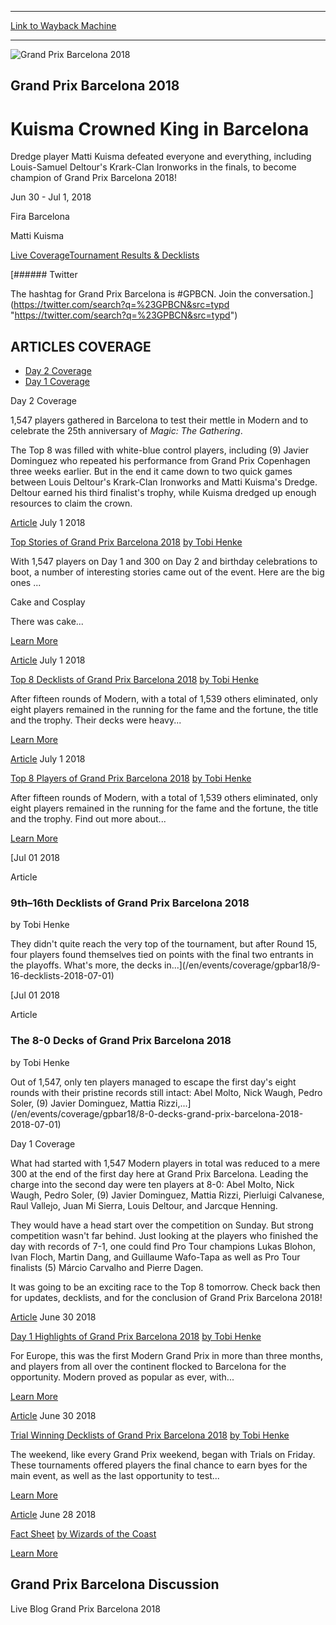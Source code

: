 
---
[Link to Wayback Machine](https://web.archive.org/web/20181201114653/https://magic.wizards.com/en/events/coverage/gpbar18?altcast_code=13eeeb78a2)

[_metadata_:generator]:- "Drupal 7 (http://drupal.org)"
[_metadata_:node]:- "1297466"
[_metadata_:source]:- "div-block-system-main"
[_metadata_:title]:- "Grand Prix Barcelona 2018"
[_metadata_:wayback_capture_timestamp]:- "2018-12-01 11:46:53"
[_metadata_:wayback_raw_url]:- "https://web.archive.org/web/20181201114653id_/https://magic.wizards.com/en/events/coverage/gpbar18?altcast_code=13eeeb78a2"
[_metadata_:wayback_url]:- "https://magic.wizards.com/en/events/coverage/gpbar18?altcast_code=13eeeb78a2"
---










![Grand Prix Barcelona 2018](https://media.magic.wizards.com/gpbar18_d2closeheader.jpg)




Grand Prix Barcelona 2018
-------------------------


Kuisma Crowned King in Barcelona
================================




Dredge player Matti Kuisma defeated everyone and everything, including Louis-Samuel Deltour's Krark-Clan Ironworks in the finals, to become champion of Grand Prix Barcelona 2018!






Jun 30 - Jul 1, 2018


Fira Barcelona



Matti Kuisma













[Live Coverage](/en/events/coverage/gpbar18)[Tournament Results & Decklists](/en/events/coverage/gpbar18/tournament-results) 






[###### Twitter


The hashtag for Grand Prix Barcelona is #GPBCN. Join the conversation.](https://twitter.com/search?q=%23GPBCN&src=typd "https://twitter.com/search?q=%23GPBCN&src=typd")



ARTICLES COVERAGE
-----------------




* [Day 2 Coverage](#tabs-0)
* [Day 1 Coverage](#tabs-1)


Day 2 Coverage



1,547 players gathered in Barcelona to test their mettle in Modern and to celebrate the 25th anniversary of *Magic: The Gathering*.


The Top 8 was filled with white-blue control players, including (9) Javier Dominguez who repeated his performance from Grand Prix Copenhagen three weeks earlier. But in the end it came down to two quick games between Louis Deltour's Krark-Clan Ironworks and Matti Kuisma's Dredge. Deltour earned his third finalist's trophy, while Kuisma dredged up enough resources to claim the crown.








[Article](/en/events/coverage/gpbar18/top-stories-2018-07-01)
 July 1 2018 


[Top Stories of Grand Prix Barcelona 2018](/en/events/coverage/gpbar18/top-stories-2018-07-01)
[by Tobi Henke](/en/events/coverage/gpbar18/top-stories-2018-07-01)

With 1,547 players on Day 1 and 300 on Day 2 and birthday celebrations to boot, a number of interesting stories came out of the event. Here are the big ones ...

Cake and Cosplay

There was cake...


[Learn More](/en/events/coverage/gpbar18/top-stories-2018-07-01)










[Article](/en/events/coverage/gpbar18/top-8-decklists-grand-prix-barcelona-2018-2018-07-01)
 July 1 2018 


[Top 8 Decklists of Grand Prix Barcelona 2018](/en/events/coverage/gpbar18/top-8-decklists-grand-prix-barcelona-2018-2018-07-01)
[by Tobi Henke](/en/events/coverage/gpbar18/top-8-decklists-grand-prix-barcelona-2018-2018-07-01)

After fifteen rounds of Modern, with a total of 1,539 others eliminated, only eight players remained in the running for the fame and the fortune, the title and the trophy. Their decks were heavy...


[Learn More](/en/events/coverage/gpbar18/top-8-decklists-grand-prix-barcelona-2018-2018-07-01)










[Article](/en/events/coverage/gpbar18/top-8-players-grand-prix-barcelona-2018-2018-07-01)
 July 1 2018 


[Top 8 Players of Grand Prix Barcelona 2018](/en/events/coverage/gpbar18/top-8-players-grand-prix-barcelona-2018-2018-07-01)
[by Tobi Henke](/en/events/coverage/gpbar18/top-8-players-grand-prix-barcelona-2018-2018-07-01)

After fifteen rounds of Modern, with a total of 1,539 others eliminated, only eight players remained in the running for the fame and the fortune, the title and the trophy. Find out more about...


[Learn More](/en/events/coverage/gpbar18/top-8-players-grand-prix-barcelona-2018-2018-07-01)










[Jul
01
2018




Article



### 9th–16th Decklists of Grand Prix Barcelona 2018


by Tobi Henke




 They didn't quite reach the very top of the tournament, but after Round 15, four players found themselves tied on points with the final two entrants in the playoffs. What's more, the decks in...](/en/events/coverage/gpbar18/9-16-decklists-2018-07-01)


[Jul
01
2018




Article



### The 8-0 Decks of Grand Prix Barcelona 2018


by Tobi Henke




 Out of 1,547, only ten players managed to escape the first day's eight rounds with their pristine records still intact: Abel Molto, Nick Waugh, Pedro Soler, (9) Javier Dominguez, Mattia Rizzi,...](/en/events/coverage/gpbar18/8-0-decks-grand-prix-barcelona-2018-2018-07-01)





Day 1 Coverage



What had started with 1,547 Modern players in total was reduced to a mere 300 at the end of the first day here at Grand Prix Barcelona. Leading the charge into the second day were ten players at 8-0: Abel Molto, Nick Waugh, Pedro Soler, (9) Javier Dominguez, Mattia Rizzi, Pierluigi Calvanese, Raul Vallejo, Juan Mi Sierra, Louis Deltour, and Jarcque Henning.


They would have a head start over the competition on Sunday. But strong competition wasn't far behind. Just looking at the players who finished the day with records of 7-1, one could find Pro Tour champions Lukas Blohon, Ivan Floch, Martin Dang, and Guillaume Wafo-Tapa as well as Pro Tour finalists (5) Márcio Carvalho and Pierre Dagen.


It was going to be an exciting race to the Top 8 tomorrow. Check back then for updates, decklists, and for the conclusion of Grand Prix Barcelona 2018!








[Article](/en/events/coverage/gpbar18/day-1-highlights-2018-06-30)
 June 30 2018 


[Day 1 Highlights of Grand Prix Barcelona 2018](/en/events/coverage/gpbar18/day-1-highlights-2018-06-30)
[by Tobi Henke](/en/events/coverage/gpbar18/day-1-highlights-2018-06-30)

For Europe, this was the first Modern Grand Prix in more than three months, and players from all over the continent flocked to Barcelona for the opportunity. Modern proved as popular as ever, with...


[Learn More](/en/events/coverage/gpbar18/day-1-highlights-2018-06-30)










[Article](/en/events/coverage/gpbar18/trial-winning-decklists-grand-prix-barcelona-2018-2018-06-30)
 June 30 2018 


[Trial Winning Decklists of Grand Prix Barcelona 2018](/en/events/coverage/gpbar18/trial-winning-decklists-grand-prix-barcelona-2018-2018-06-30)
[by Tobi Henke](/en/events/coverage/gpbar18/trial-winning-decklists-grand-prix-barcelona-2018-2018-06-30)

The weekend, like every Grand Prix weekend, began with Trials on Friday. These tournaments offered players the final chance to earn byes for the main event, as well as the last opportunity to test...


[Learn More](/en/events/coverage/gpbar18/trial-winning-decklists-grand-prix-barcelona-2018-2018-06-30)










[Article](/en/events/coverage/gpbar18/fact-sheet)
 June 28 2018 


[Fact Sheet](/en/events/coverage/gpbar18/fact-sheet)
[by Wizards of the Coast](/en/events/coverage/gpbar18/fact-sheet)


[Learn More](/en/events/coverage/gpbar18/fact-sheet)















Grand Prix Barcelona Discussion
-------------------------------


Live Blog Grand Prix Barcelona 2018
 







